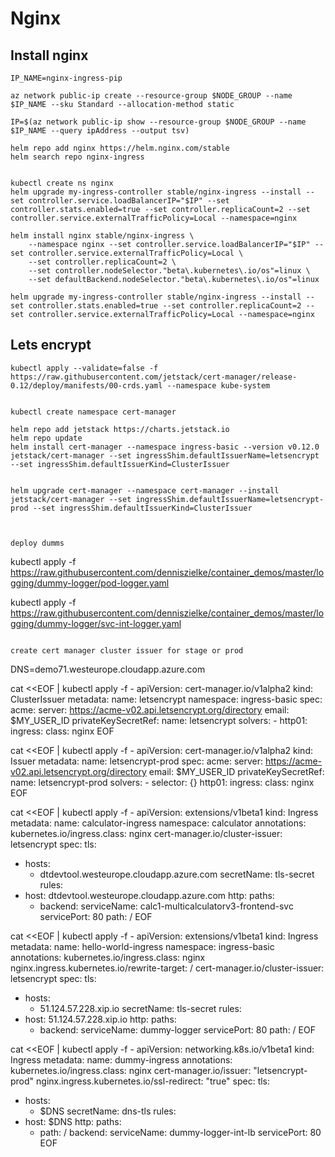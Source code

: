 # Nginx

## Install nginx
```
IP_NAME=nginx-ingress-pip

az network public-ip create --resource-group $NODE_GROUP --name $IP_NAME --sku Standard --allocation-method static

IP=$(az network public-ip show --resource-group $NODE_GROUP --name $IP_NAME --query ipAddress --output tsv)

helm repo add nginx https://helm.nginx.com/stable
helm search repo nginx-ingress


kubectl create ns nginx
helm upgrade my-ingress-controller stable/nginx-ingress --install --set controller.service.loadBalancerIP="$IP" --set controller.stats.enabled=true --set controller.replicaCount=2 --set controller.service.externalTrafficPolicy=Local --namespace=nginx

helm install nginx stable/nginx-ingress \
    --namespace nginx --set controller.service.loadBalancerIP="$IP" --set controller.service.externalTrafficPolicy=Local \
    --set controller.replicaCount=2 \
    --set controller.nodeSelector."beta\.kubernetes\.io/os"=linux \
    --set defaultBackend.nodeSelector."beta\.kubernetes\.io/os"=linux

helm upgrade my-ingress-controller stable/nginx-ingress --install --set controller.stats.enabled=true --set controller.replicaCount=2 --set controller.service.externalTrafficPolicy=Local --namespace=nginx

```


## Lets encrypt

```
kubectl apply --validate=false -f https://raw.githubusercontent.com/jetstack/cert-manager/release-0.12/deploy/manifests/00-crds.yaml --namespace kube-system


kubectl create namespace cert-manager

helm repo add jetstack https://charts.jetstack.io
helm repo update
helm install cert-manager --namespace ingress-basic --version v0.12.0 jetstack/cert-manager --set ingressShim.defaultIssuerName=letsencrypt --set ingressShim.defaultIssuerKind=ClusterIssuer


helm upgrade cert-manager --namespace cert-manager --install jetstack/cert-manager --set ingressShim.defaultIssuerName=letsencrypt-prod --set ingressShim.defaultIssuerKind=ClusterIssuer



deploy dumms
```
kubectl apply -f https://raw.githubusercontent.com/denniszielke/container_demos/master/logging/dummy-logger/pod-logger.yaml

kubectl apply -f https://raw.githubusercontent.com/denniszielke/container_demos/master/logging/dummy-logger/svc-int-logger.yaml

```

create cert manager cluster issuer for stage or prod
```
DNS=demo71.westeurope.cloudapp.azure.com

cat <<EOF | kubectl apply -f -
apiVersion: cert-manager.io/v1alpha2
kind: ClusterIssuer
metadata:
  name: letsencrypt
  namespace: ingress-basic
spec:
  acme:
    server: https://acme-v02.api.letsencrypt.org/directory
    email: $MY_USER_ID
    privateKeySecretRef:
      name: letsencrypt
    solvers:
    - http01:
        ingress:
          class: nginx
EOF

cat <<EOF | kubectl apply -f -
apiVersion: cert-manager.io/v1alpha2
kind: Issuer
metadata:
  name: letsencrypt-prod
spec:
  acme:
    server: https://acme-v02.api.letsencrypt.org/directory
    email: $MY_USER_ID
    privateKeySecretRef:
      name: letsencrypt-prod
    solvers:
    - selector: {}
      http01:
        ingress:
          class: nginx
EOF

cat <<EOF | kubectl apply -f -
apiVersion: extensions/v1beta1
kind: Ingress
metadata:
  name: calculator-ingress
  namespace: calculator
  annotations:
    kubernetes.io/ingress.class: nginx
    cert-manager.io/cluster-issuer: letsencrypt
spec:
  tls:
  - hosts:
    - dtdevtool.westeurope.cloudapp.azure.com
    secretName: tls-secret
  rules:
  - host: dtdevtool.westeurope.cloudapp.azure.com
    http:
      paths:
      - backend:
          serviceName: calc1-multicalculatorv3-frontend-svc
          servicePort: 80
        path: /
EOF


cat <<EOF | kubectl apply -f -
apiVersion: extensions/v1beta1
kind: Ingress
metadata:
  name: hello-world-ingress
  namespace: ingress-basic
  annotations:
    kubernetes.io/ingress.class: nginx
    nginx.ingress.kubernetes.io/rewrite-target: /
    cert-manager.io/cluster-issuer: letsencrypt
spec:
  tls:
  - hosts:
    - 51.124.57.228.xip.io
    secretName: tls-secret
  rules:
  - host: 51.124.57.228.xip.io
    http:
      paths:
      - backend:
          serviceName: dummy-logger
          servicePort: 80
        path: /
EOF

cat <<EOF | kubectl apply -f -
apiVersion: networking.k8s.io/v1beta1
kind: Ingress
metadata:
  name: dummy-ingress
  annotations:
    kubernetes.io/ingress.class: nginx
    cert-manager.io/issuer: "letsencrypt-prod"
    nginx.ingress.kubernetes.io/ssl-redirect: "true"
spec:
  tls:
  - hosts:
    - $DNS
    secretName: dns-tls
  rules:
  - host: $DNS
    http:
      paths:
      - path: /
        backend:
          serviceName: dummy-logger-int-lb
          servicePort: 80
EOF

```
